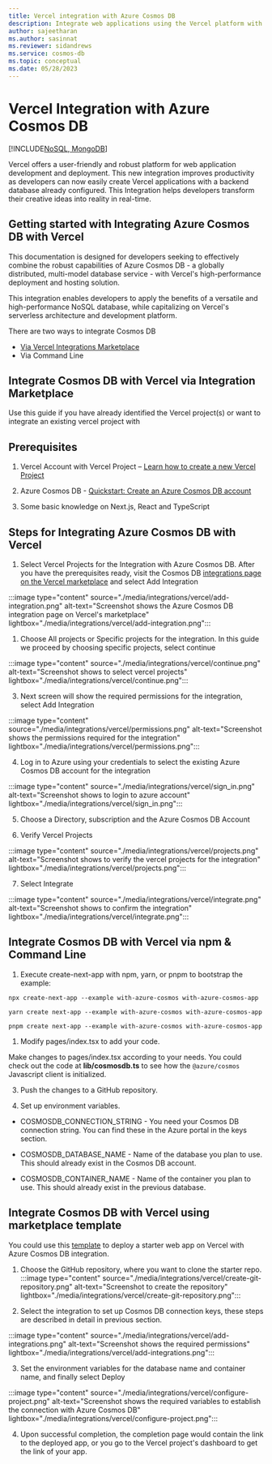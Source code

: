 ```yaml
---
title: Vercel integration with Azure Cosmos DB
description: Integrate web applications using the Vercel platform with Azrue Cosmos DB for NOSQL or MongoDB as a data source.
author: sajeetharan
ms.author: sasinnat
ms.reviewer: sidandrews
ms.service: cosmos-db
ms.topic: conceptual
ms.date: 05/28/2023
---
```


# Vercel Integration with Azure Cosmos DB

[!INCLUDE[NoSQL, MongoDB](includes/appliesto-nosql-mongodb.md)]

Vercel offers a user-friendly and robust platform for web application development and deployment. This new integration improves productivity as developers can now easily create Vercel applications with a backend database already configured. This Integration helps developers transform their creative ideas into reality in real-time.

## Getting started with Integrating Azure Cosmos DB with Vercel

This documentation is designed for developers seeking to effectively combine the robust capabilities of Azure Cosmos DB - a globally distributed, multi-model database service - with Vercel's high-performance deployment and hosting solution.

This integration enables developers to apply the benefits of a versatile and high-performance NoSQL database, while capitalizing on Vercel's serverless architecture and development platform.

There are two ways to integrate Cosmos DB

- [Via Vercel Integrations Marketplace](https://vercel.com/integrations/azurecosmosdb)
- Via Command Line

## Integrate Cosmos DB with Vercel via Integration Marketplace

Use this guide if you have already identified the Vercel project(s) or want to integrate an existing vercel project with

## Prerequisites

1. Vercel Account with Vercel Project – [Learn how to create a new Vercel Project](https://vercel.com/docs/concepts/projects/overview#creating-a-project)

2. Azure Cosmos DB - [Quickstart: Create an Azure Cosmos DB account](./nosql/quickstart-portal.md)

3. Some basic knowledge on Next.js, React and TypeScript

## Steps for Integrating Azure Cosmos DB with Vercel

1. Select Vercel Projects for the Integration with Azure Cosmos DB. After you have the prerequisites ready, visit the Cosmos DB [integrations page on the Vercel marketplace](https://vercel.com/integrations/azurecosmosdb) and select Add Integration

:::image type="content" source="./media/integrations/vercel/add-integration.png" alt-text="Screenshot shows the Azure Cosmos DB integration page on Vercel's marketplace" lightbox="./media/integrations/vercel/add-integration.png":::

1. Choose All projects or Specific projects for the integration. In this guide we proceed by choosing specific projects, select continue

:::image type="content" source="./media/integrations/vercel/continue.png" alt-text="Screenshot shows to select vercel projects" lightbox="./media/integrations/vercel/continue.png":::

3. Next screen will show the required permissions for the integration, select Add Integration

:::image type="content" source="./media/integrations/vercel/permissions.png" alt-text="Screenshot shows the permissions required for the integration" lightbox="./media/integrations/vercel/permissions.png":::

4. Log in to Azure using your credentials to select the existing Azure Cosmos DB account for the integration

:::image type="content" source="./media/integrations/vercel/sign_in.png" alt-text="Screenshot shows to login to azure account" lightbox="./media/integrations/vercel/sign_in.png":::

5. Choose a Directory, subscription and the Azure Cosmos DB Account

6. Verify Vercel Projects

:::image type="content" source="./media/integrations/vercel/projects.png" alt-text="Screenshot shows to verify the vercel projects for the integration" lightbox="./media/integrations/vercel/projects.png":::

7. Select Integrate

:::image type="content" source="./media/integrations/vercel/integrate.png" alt-text="Screenshot shows to confirm the integration" lightbox="./media/integrations/vercel/integrate.png":::

## Integrate Cosmos DB with Vercel via npm & Command Line

1. Execute create-next-app with npm, yarn, or pnpm to bootstrap the example:

```
npx create-next-app --example with-azure-cosmos with-azure-cosmos-app

yarn create next-app --example with-azure-cosmos with-azure-cosmos-app

pnpm create next-app --example with-azure-cosmos with-azure-cosmos-app
```

1. Modify pages/index.tsx to add your code.

Make changes to pages/index.tsx according to your needs. You could check out the code at **lib/cosmosdb.ts** to see how the `@azure/cosmos` Javascript client is initialized.

3. Push the changes to a GitHub repository.

1. Set up environment variables.

- COSMOSDB_CONNECTION_STRING - You need your Cosmos DB connection string. You can find these in the Azure portal in the keys section.

- COSMOSDB_DATABASE_NAME - Name of the database you plan to use. This should already exist in the Cosmos DB account.

- COSMOSDB_CONTAINER_NAME - Name of the container you plan to use. This should already exist in the previous database.

## Integrate Cosmos DB with Vercel using marketplace template

You could use this [template](https://vercel.com/new/clone?demo-title=CosmosDB%20Starter&demo-description=Starter%20app%20built%20on%20Next.js%20and%20CosmosDB.&demo-url=https://cosmosdb-starter-test.vercel.app/&project-name=CosmosDB%20Starter&repository-name=cosmosdb-starter&repository-url=https%3A%2F%2Fgithub.com%2Fv1k1%2Fcosmosdb-starter&from=templates&integration-ids=oac_mPA9PZCLjkhQGhlA5zntNs0L&env=COSMOSDB_CONNECTION_STRING%2C%E2%80%A2%09COSMOSDB_CONTAINER_NAME) to deploy a starter web app on Vercel with Azure Cosmos DB integration.

1. Choose the GitHub repository, where you want to clone the starter repo.
   :::image type="content" source="./media/integrations/vercel/create-git-repository.png" alt-text="Screenshot to create the repository" lightbox="./media/integrations/vercel/create-git-repository.png":::

2. Select the integration to set up Cosmos DB connection keys, these steps are described in detail in previous section.

:::image type="content" source="./media/integrations/vercel/add-integrations.png" alt-text="Screenshot shows the required permissions" lightbox="./media/integrations/vercel/add-integrations.png":::

3. Set the environment variables for the database name and container name, and finally select Deploy

:::image type="content" source="./media/integrations/vercel/configure-project.png" alt-text="Screenshot shows the required variables to establish the connection with Azure Cosmos DB" lightbox="./media/integrations/vercel/configure-project.png":::

4. Upon successful completion, the completion page would contain the link to the deployed app, or you go to the Vercel project's dashboard to get the link of your app.
